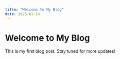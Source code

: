```yaml
---
title: "Welcome to My Blog"
date: 2025-02-14
---
```


# Welcome to My Blog

This is my first blog post. Stay tuned for more updates!